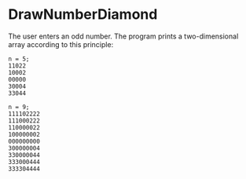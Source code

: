 # DrawNumberDiamond

The user enters an odd number. The program prints a two-dimensional array according to this principle:

```
n = 5;
11022
10002
00000
30004
33044

n = 9;
111102222
111000222
110000022
100000002
000000000
300000004
330000044
333000444
333304444

```
